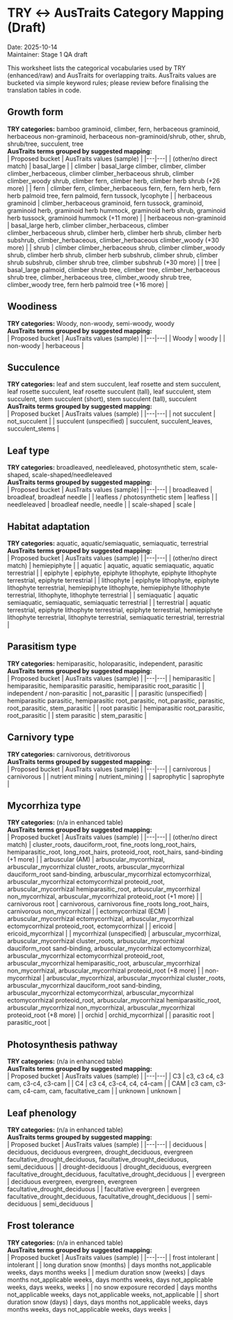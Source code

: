 # TRY ↔ AusTraits Category Mapping (Draft)

Date: 2025-10-14  
Maintainer: Stage 1 QA draft

This worksheet lists the categorical vocabularies used by TRY (enhanced/raw) and AusTraits for overlapping traits. AusTraits values are bucketed via simple keyword rules; please review before finalising the translation tables in code.

## Growth form

**TRY categories:** bamboo graminoid, climber, fern, herbaceous graminoid, herbaceous non-graminoid, herbaceous non-graminoid/shrub, other, shrub, shrub/tree, succulent, tree  
**AusTraits terms grouped by suggested mapping:**  
| Proposed bucket | AusTraits values (sample) |
|---|---|
| (other/no direct match) | basal_large |
| climber | basal_large climber, climber, climber climber_herbaceous, climber climber_herbaceous shrub, climber climber_woody shrub, climber fern, climber herb, climber herb shrub (+26 more) |
| fern | climber fern, climber_herbaceous fern, fern, fern herb, fern herb palmoid tree, fern palmoid, fern tussock, lycophyte |
| herbaceous graminoid | climber_herbaceous graminoid, fern tussock, graminoid, graminoid herb, graminoid herb hummock, graminoid herb shrub, graminoid herb tussock, graminoid hummock (+11 more) |
| herbaceous non-graminoid | basal_large herb, climber climber_herbaceous, climber climber_herbaceous shrub, climber herb, climber herb shrub, climber herb subshrub, climber_herbaceous, climber_herbaceous climber_woody (+30 more) |
| shrub | climber climber_herbaceous shrub, climber climber_woody shrub, climber herb shrub, climber herb subshrub, climber shrub, climber shrub subshrub, climber shrub tree, climber subshrub (+30 more) |
| tree | basal_large palmoid, climber shrub tree, climber tree, climber_herbaceous shrub tree, climber_herbaceous tree, climber_woody shrub tree, climber_woody tree, fern herb palmoid tree (+16 more) |


## Woodiness

**TRY categories:** Woody, non-woody, semi-woody, woody  
**AusTraits terms grouped by suggested mapping:**  
| Proposed bucket | AusTraits values (sample) |
|---|---|
| Woody | woody |
| non-woody | herbaceous |


## Succulence

**TRY categories:** leaf and stem succulent, leaf rosette and stem succulent, leaf rosette succulent, leaf rosette succulent (tall), leaf succulent, stem succulent, stem succulent (short), stem succulent (tall), succulent  
**AusTraits terms grouped by suggested mapping:**  
| Proposed bucket | AusTraits values (sample) |
|---|---|
| not succulent | not_succulent |
| succulent (unspecified) | succulent, succulent_leaves, succulent_stems |


## Leaf type

**TRY categories:** broadleaved, needleleaved, photosynthetic stem, scale-shaped, scale-shaped/needleleaved  
**AusTraits terms grouped by suggested mapping:**  
| Proposed bucket | AusTraits values (sample) |
|---|---|
| broadleaved | broadleaf, broadleaf needle |
| leafless / photosynthetic stem | leafless |
| needleleaved | broadleaf needle, needle |
| scale-shaped | scale |


## Habitat adaptation

**TRY categories:** aquatic, aquatic/semiaquatic, semiaquatic, terrestrial  
**AusTraits terms grouped by suggested mapping:**  
| Proposed bucket | AusTraits values (sample) |
|---|---|
| (other/no direct match) | hemiepiphyte |
| aquatic | aquatic, aquatic semiaquatic, aquatic terrestrial |
| epiphyte | epiphyte, epiphyte lithophyte, epiphyte lithophyte terrestrial, epiphyte terrestrial |
| lithophyte | epiphyte lithophyte, epiphyte lithophyte terrestrial, hemiepiphyte lithophyte, hemiepiphyte lithophyte terrestrial, lithophyte, lithophyte terrestrial |
| semiaquatic | aquatic semiaquatic, semiaquatic, semiaquatic terrestrial |
| terrestrial | aquatic terrestrial, epiphyte lithophyte terrestrial, epiphyte terrestrial, hemiepiphyte lithophyte terrestrial, lithophyte terrestrial, semiaquatic terrestrial, terrestrial |


## Parasitism type

**TRY categories:** hemiparasitic, holoparasitic, independent, parasitic  
**AusTraits terms grouped by suggested mapping:**  
| Proposed bucket | AusTraits values (sample) |
|---|---|
| hemiparasitic | hemiparasitic, hemiparasitic parasitic, hemiparasitic root_parasitic |
| independent / non-parasitic | not_parasitic |
| parasitic (unspecified) | hemiparasitic parasitic, hemiparasitic root_parasitic, not_parasitic, parasitic, root_parasitic, stem_parasitic |
| root parasitic | hemiparasitic root_parasitic, root_parasitic |
| stem parasitic | stem_parasitic |


## Carnivory type

**TRY categories:** carnivorous, detritivorous  
**AusTraits terms grouped by suggested mapping:**  
| Proposed bucket | AusTraits values (sample) |
|---|---|
| carnivorous | carnivorous |
| nutrient mining | nutrient_mining |
| saprophytic | saprophyte |


## Mycorrhiza type

**TRY categories:** (n/a in enhanced table)  
**AusTraits terms grouped by suggested mapping:**  
| Proposed bucket | AusTraits values (sample) |
|---|---|
| (other/no direct match) | cluster_roots, dauciform_root, fine_roots long_root_hairs, hemiparasitic_root, long_root_hairs, proteoid_root, root_hairs, sand-binding (+1 more) |
| arbuscular (AM) | arbuscular_mycorrhizal, arbuscular_mycorrhizal cluster_roots, arbuscular_mycorrhizal dauciform_root sand-binding, arbuscular_mycorrhizal ectomycorrhizal, arbuscular_mycorrhizal ectomycorrhizal proteoid_root, arbuscular_mycorrhizal hemiparasitic_root, arbuscular_mycorrhizal non_mycorrhizal, arbuscular_mycorrhizal proteoid_root (+1 more) |
| carnivorous root | carnivorous, carnivorous fine_roots long_root_hairs, carnivorous non_mycorrhizal |
| ectomycorrhizal (ECM) | arbuscular_mycorrhizal ectomycorrhizal, arbuscular_mycorrhizal ectomycorrhizal proteoid_root, ectomycorrhizal |
| ericoid | ericoid_mycorrhizal |
| mycorrhizal (unspecified) | arbuscular_mycorrhizal, arbuscular_mycorrhizal cluster_roots, arbuscular_mycorrhizal dauciform_root sand-binding, arbuscular_mycorrhizal ectomycorrhizal, arbuscular_mycorrhizal ectomycorrhizal proteoid_root, arbuscular_mycorrhizal hemiparasitic_root, arbuscular_mycorrhizal non_mycorrhizal, arbuscular_mycorrhizal proteoid_root (+8 more) |
| non-mycorrhizal | arbuscular_mycorrhizal, arbuscular_mycorrhizal cluster_roots, arbuscular_mycorrhizal dauciform_root sand-binding, arbuscular_mycorrhizal ectomycorrhizal, arbuscular_mycorrhizal ectomycorrhizal proteoid_root, arbuscular_mycorrhizal hemiparasitic_root, arbuscular_mycorrhizal non_mycorrhizal, arbuscular_mycorrhizal proteoid_root (+8 more) |
| orchid | orchid_mycorrhizal |
| parasitic root | parasitic_root |


## Photosynthesis pathway

**TRY categories:** (n/a in enhanced table)  
**AusTraits terms grouped by suggested mapping:**  
| Proposed bucket | AusTraits values (sample) |
|---|---|
| C3 | c3, c3 c4, c3 cam, c3-c4, c3-cam |
| C4 | c3 c4, c3-c4, c4, c4-cam |
| CAM | c3 cam, c3-cam, c4-cam, cam, facultative_cam |
| unknown | unknown |


## Leaf phenology

**TRY categories:** (n/a in enhanced table)  
**AusTraits terms grouped by suggested mapping:**  
| Proposed bucket | AusTraits values (sample) |
|---|---|
| deciduous | deciduous, deciduous evergreen, drought_deciduous, evergreen facultative_drought_deciduous, facultative_drought_deciduous, semi_deciduous |
| drought-deciduous | drought_deciduous, evergreen facultative_drought_deciduous, facultative_drought_deciduous |
| evergreen | deciduous evergreen, evergreen, evergreen facultative_drought_deciduous |
| facultative evergreen | evergreen facultative_drought_deciduous, facultative_drought_deciduous |
| semi-deciduous | semi_deciduous |


## Frost tolerance

**TRY categories:** (n/a in enhanced table)  
**AusTraits terms grouped by suggested mapping:**  
| Proposed bucket | AusTraits values (sample) |
|---|---|
| frost intolerant | intolerant |
| long duration snow (months) | days months not_applicable weeks, days months weeks |
| medium duration snow (weeks) | days months not_applicable weeks, days months weeks, days not_applicable weeks, days weeks, weeks |
| no snow exposure recorded | days months not_applicable weeks, days not_applicable weeks, not_applicable |
| short duration snow (days) | days, days months not_applicable weeks, days months weeks, days not_applicable weeks, days weeks |

